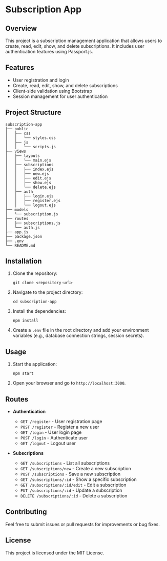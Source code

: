# Subscription App

## Overview
This project is a subscription management application that allows users to create, read, edit, show, and delete subscriptions. It includes user authentication features using Passport.js.

## Features
- User registration and login
- Create, read, edit, show, and delete subscriptions
- Client-side validation using Bootstrap
- Session management for user authentication

## Project Structure
```
subscription-app
├── public
│   ├── css
│   │   └── styles.css
│   ├── js
│   │   └── scripts.js
├── views
│   ├── layouts
│   │   └── main.ejs
│   ├── subscriptions
│   │   ├── index.ejs
│   │   ├── new.ejs
│   │   ├── edit.ejs
│   │   ├── show.ejs
│   │   └── delete.ejs
│   ├── auth
│   │   ├── login.ejs
│   │   ├── register.ejs
│   │   └── logout.ejs
├── models
│   └── subscription.js
├── routes
│   ├── subscriptions.js
│   └── auth.js
├── app.js
├── package.json
├── .env
└── README.md
```

## Installation
1. Clone the repository:
   ```
   git clone <repository-url>
   ```
2. Navigate to the project directory:
   ```
   cd subscription-app
   ```
3. Install the dependencies:
   ```
   npm install
   ```
4. Create a `.env` file in the root directory and add your environment variables (e.g., database connection strings, session secrets).

## Usage
1. Start the application:
   ```
   npm start
   ```
2. Open your browser and go to `http://localhost:3000`.

## Routes
- **Authentication**
  - `GET /register` - User registration page
  - `POST /register` - Register a new user
  - `GET /login` - User login page
  - `POST /login` - Authenticate user
  - `GET /logout` - Logout user

- **Subscriptions**
  - `GET /subscriptions` - List all subscriptions
  - `GET /subscriptions/new` - Create a new subscription
  - `POST /subscriptions` - Save a new subscription
  - `GET /subscriptions/:id` - Show a specific subscription
  - `GET /subscriptions/:id/edit` - Edit a subscription
  - `PUT /subscriptions/:id` - Update a subscription
  - `DELETE /subscriptions/:id` - Delete a subscription

## Contributing
Feel free to submit issues or pull requests for improvements or bug fixes.

## License
This project is licensed under the MIT License.